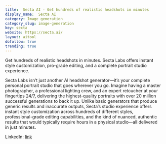 ```yaml
---
title:  Secta AI - Get hundreds of realistic headshots in minutes
display_name:  Secta AI
category: Image generation
category_slug: image-generation
key: secta
website: https://secta.ai/
layout: aitool
dofollow: true
trending: true
---
```


Get hundreds of realistic headshots in minutes. Secta Labs offers instant style customization, pro-grade editing, and a complete portrait studio experience.

Secta Labs isn’t just another AI headshot generator—it’s your complete personal portrait studio that goes wherever you go. Imagine having a master photographer, a professional lighting crew, and an expert retoucher at your fingertips 24/7, delivering the highest-quality portraits with over 20 million successful generations to back it up. Unlike basic generators that produce generic results and inaccurate outputs, Secta’s studio experience offers instant style customization across hundreds of different styles, professional-grade editing capabilities, and the kind of nuanced, authentic results that would typically require hours in a physical studio—all delivered in just minutes.


LinkedIn: [link](https://www.linkedin.com/company/sectalabs)
